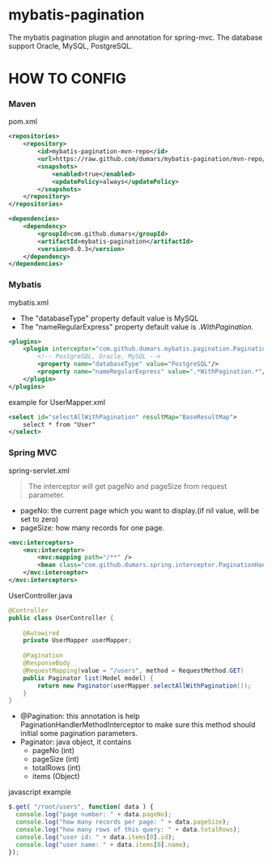 # mybatis-pagination
The mybatis pagination plugin and annotation for spring-mvc.
The database support Oracle, MySQL, PostgreSQL.

# HOW TO CONFIG
### Maven
pom.xml
```xml
<repositories>
	<repository>
		<id>mybatis-pagination-mvn-repo</id>
		<url>https://raw.github.com/dumars/mybatis-pagination/mvn-repo/</url>
		<snapshots>
			<enabled>true</enabled>
			<updatePolicy>always</updatePolicy>
		</snapshots>
	</repository>
</repositories>

<dependencies>
    <dependency>
    	<groupId>com.github.dumars</groupId>
    	<artifactId>mybatis-pagination</artifactId>
    	<version>0.0.3</version>
    </dependency>
</dependencies>
```
### Mybatis
mybatis.xml
  - The "databaseType" property default value is MySQL
  - The "nameRegularExpress" property default value is .*WithPagination.*
```xml
<plugins>
	<plugin interceptor="com.github.dumars.mybatis.pagination.PaginationInterceptor">
		<!-- PostgreSQL, Oracle, MySQL -->
		<property name="databaseType" value="PostgreSQL"/>
		<property name="nameRegularExpress" value=".*WithPagination.*"/>
	</plugin>
</plugins>
```
example for UserMapper.xml
```xml
<select id="selectAllWithPagination" resultMap="BaseResultMap">
	select * from "User"
</select>
```
### Spring MVC
spring-servlet.xml
> The interceptor will get pageNo and pageSize from request parameter.

  - pageNo: the current page which you want to display.(if nil value, will be set to zero)
  - pageSize: how many records for one page.

```xml
<mvc:interceptors>
	<mvc:interceptor>
		<mvc:mapping path="/**" />
		<bean class="com.github.dumars.spring.interceptor.PaginationHandlerMethodInterceptor" />
	</mvc:interceptor>
</mvc:interceptors>
```
UserController.java
```java
@Controller
public class UserController {
	
	@Autowired
	private UserMapper userMapper;
	
	@Pagination
	@ResponseBody
	@RequestMapping(value = "/users", method = RequestMethod.GET)
	public Paginator list(Model model) {
		return new Paginator(userMapper.selectAllWithPagination());
	}
}
```
  - @Pagination: this annotation is help PaginationHandlerMethodInterceptor to make sure this method should initial some pagination parameters.
  - Paginator: java object, it contains
    + pageNo (int)
    + pageSize (int)
    + totalRows (int)
    + items (Object)
    
javascript example
```javascript
$.get( "/root/users", function( data ) {
  console.log("page number: " + data.pageNo);
  console.log("how many records per page: " + data.pageSize);
  console.log("how many rows of this query: " + data.totalRows);
  console.log("user id: " + data.items[0].id);
  console.log("user name: " + data.items[0].name);
});
```
